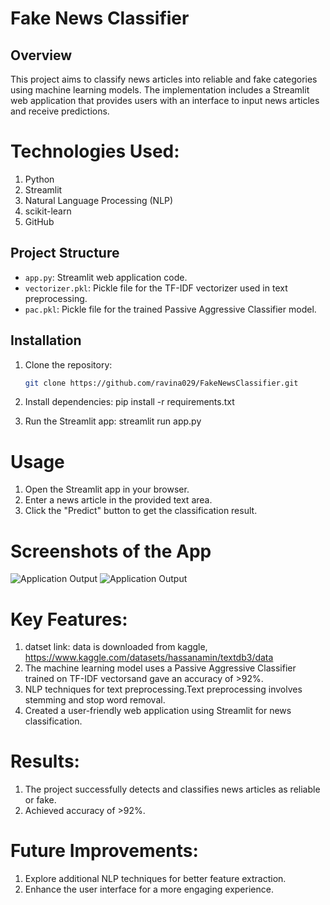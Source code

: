 
# Fake News Classifier

## Overview
This project aims to classify news articles into reliable and fake categories using machine learning models. The implementation includes a Streamlit web application that provides users with an interface to input news articles and receive predictions.

# Technologies Used:

1. Python
2. Streamlit
3. Natural Language Processing (NLP)
4. scikit-learn
5. GitHub

## Project Structure
- `app.py`: Streamlit web application code.
- `vectorizer.pkl`: Pickle file for the TF-IDF vectorizer used in text preprocessing.
- `pac.pkl`: Pickle file for the trained Passive Aggressive Classifier model.

## Installation
1. Clone the repository:
   ```bash
   git clone https://github.com/ravina029/FakeNewsClassifier.git
   

2. Install dependencies:
pip install -r requirements.txt

3. Run the Streamlit app:
streamlit run app.py


# Usage
1. Open the Streamlit app in your browser.
2. Enter a news article in the provided text area.
3. Click the "Predict" button to get the classification result.

# Screenshots of the App
![Application Output](Fake.png)
![Application Output](reliable.png)



# Key Features:
1. datset link: data is downloaded from kaggle, https://www.kaggle.com/datasets/hassanamin/textdb3/data
2. The machine learning model uses a Passive Aggressive Classifier trained on TF-IDF vectorsand gave an accuracy of >92%. 
3. NLP techniques for text preprocessing.Text preprocessing involves stemming and stop word removal.
4. Created a user-friendly web application using Streamlit for news classification.


# Results:

1. The project successfully detects and classifies news articles as reliable or fake.
2. Achieved accuracy of >92%.


# Future Improvements:

1. Explore additional NLP techniques for better feature extraction.
2. Enhance the user interface for a more engaging experience.



